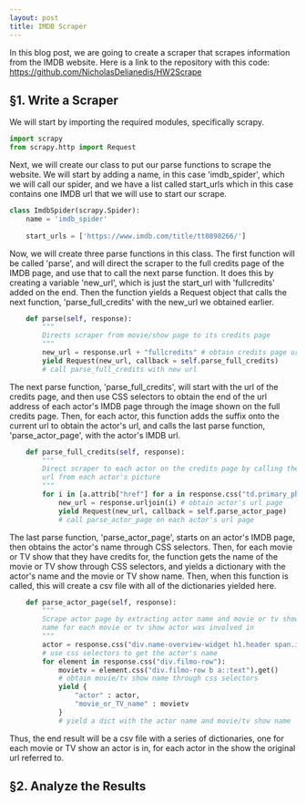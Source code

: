```yaml
---
layout: post
title: IMDB Scraper
---
```


In this blog post, we are going to create a scraper that scrapes information from the IMDB website.  Here is a link to the repository with this code:  https://github.com/NicholasDelianedis/HW2Scrape

## §1. Write a Scraper

We will start by importing the required modules, specifically scrapy.

```python
import scrapy
from scrapy.http import Request
```

Next, we will create our class to put our parse functions to scrape the website.  We will start by adding a name, in this case 'imdb_spider', which we will call our spider, and we have a list called start_urls which in this case contains one IMDB url that we will use to start our scrape.

```python
class ImdbSpider(scrapy.Spider):
    name = 'imdb_spider'
    
    start_urls = ['https://www.imdb.com/title/tt0898266/']

```

Now, we will create three parse functions in this class.  The first function will be called 'parse', and will direct the scraper to the full credits page of the IMDB page, and use that to call the next parse function.  It does this by creating a variable 'new_url', which is just the start_url with 'fullcredits' added on the end.  Then the function yields a Request object that calls the next function, 'parse_full_credits' with the new_url we obtained earlier.

```python
    def parse(self, response):
        """
        Directs scraper from movie/show page to its credits page
        """
        new_url = response.url + "fullcredits" # obtain credits page url
        yield Request(new_url, callback = self.parse_full_credits)
        # call parse_full_credits with new url
```

The next parse function, 'parse_full_credits', will start with the url of the credits page, and then use CSS selectors to obtain the end of the url address of each actor's IMDB page through the image shown on the full credits page.  Then, for each actor, this function adds the suffix onto the current url to obtain the actor's url, and calls the last parse function, 'parse_actor_page', with the actor's IMDB url.

```python
    def parse_full_credits(self, response):
        """
        Direct scraper to each actor on the credits page by calling the
        url from each actor's picture
        """
        for i in [a.attrib["href"] for a in response.css("td.primary_photo a")]:
            new_url = response.urljoin(i) # obtain actor's url page
            yield Request(new_url, callback = self.parse_actor_page)
            # call parse_actor_page on each actor's url page
```

The last parse function, 'parse_actor_page', starts on an actor's IMDB page, then obtains the actor's name through CSS selectors.  Then, for each movie or TV show that they have credits for, the function gets the name of the movie or TV show through CSS selectors, and yields a dictionary with the actor's name and the movie or TV show name.  Then, when this function is called, this will create a csv file with all of the dictionaries yielded here.

```python
    def parse_actor_page(self, response):
        """
        Scrape actor page by extracting actor name and movie or tv show
        name for each movie or tv show actor was involved in
        """
        actor = response.css("div.name-overview-widget h1.header span.itemprop::text").get()
        # use css selectors to get the actor's name
        for element in response.css("div.filmo-row"):
            movietv = element.css("div.filmo-row b a::text").get()
            # obtain movie/tv show name through css selectors
            yield {
                "actor" : actor, 
                "movie_or_TV_name" : movietv
            }
            # yield a dict with the actor name and movie/tv show name
```

Thus, the end result will be a csv file with a series of dictionaries, one for each movie or TV show an actor is in, for each actor in the show the original url referred to.

## §2. Analyze the Results

